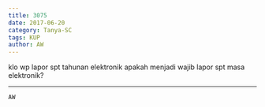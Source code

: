 ```yaml
---
title: 3075
date: 2017-06-20
category: Tanya-SC
tags: KUP
author: AW
---
```


klo wp lapor spt tahunan elektronik apakah menjadi wajib lapor spt masa elektronik?

---



`AW`
